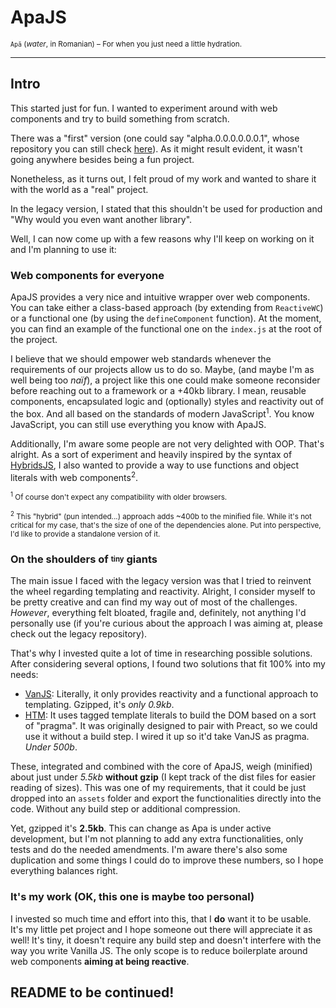 # ApaJS

<sub> `Apă` (_water_, in Romanian) &ndash; For when you just need a little hydration.</sub>

---

## Intro

This started just for fun. I wanted to experiment around with web components and try to build something from scratch.

There was a "first" version (one could say "alpha.0.0.0.0.0.0.1", whose repository you can still check [here](https://github.com/alpalma95/roundjs-legacy)). As it might result evident, it wasn't going anywhere besides being a fun project.

Nonetheless, as it turns out, I felt proud of my work and wanted to share it with the world as a "real" project.

In the legacy version, I stated that this shouldn't be used for production and "Why would you even want another library".

Well, I can now come up with a few reasons why I'll keep on working on it and I'm planning to use it:

### Web components for everyone

ApaJS provides a very nice and intuitive wrapper over web components. You can take either a class-based approach (by extending from `ReactiveWC`) or a functional one (by using the `defineComponent` function). At the moment, you can find an example of the functional one on the `index.js` at the root of the project.

I believe that we should empower web standards whenever the requirements of our projects allow us to do so. Maybe, (and maybe I'm as well being too _naïf_), a project like this one could make someone reconsider before reaching out to a framework or a +40kb library. I mean, reusable components, encapsulated logic and (optionally) styles and reactivity out of the box. And all based on the standards of modern JavaScript<sup>1</sup>. You know JavaScript, you can still use everything you know with ApaJS.

Additionally, I'm aware some people are not very delighted with OOP. That's alright. As a sort of experiment and heavily inspired by the syntax of [HybridsJS](https://hybrids.js.org/#/), I also wanted to provide a way to use functions and object literals with web components<sup>2</sup>.

<sub><sup>1</sup> Of course don't expect any compatibility with older browsers.</sub>

<sub><sup>2</sup> This "hybrid" (pun intended...) approach adds ~400b to the minified file. While it's not critical for my case, that's the size of one of the dependencies alone. Put into perspective, I'd like to provide a standalone version of it.

### On the shoulders of <sup><sub>tiny</sub></sup> giants

The main issue I faced with the legacy version was that I tried to reinvent the wheel regarding templating and reactivity. Alright, I consider myself to be pretty creative and can find my way out of most of the challenges. _However_, everything felt bloated, fragile and, definitely, not anything I'd personally use (if you're curious about the approach I was aiming at, please check out the legacy repository).

That's why I invested quite a lot of time in researching possible solutions. After considering several options, I found two solutions that fit 100% into my needs:

- [VanJS](https://vanjs.org/): Literally, it only provides reactivity and a functional approach to templating. Gzipped, it's _only 0.9kb_.
- [HTM](https://github.com/developit/htm): It uses tagged template literals to build the DOM based on a sort of "pragma". It was originally designed to pair with Preact, so we could use it without a build step. I wired it up so it'd take VanJS as pragma. _Under 500b_.

These, integrated and combined with the core of ApaJS, weigh (minified) about just under _5.5kb_ **without gzip** (I kept track of the dist files for easier reading of sizes). This was one of my requirements, that it could be just dropped into an `assets` folder and export the functionalities directly into the code. Without any build step or additional compression.

Yet, gzipped it's **2.5kb**. This can change as Apa is under active development, but I'm not planning to add any extra functionalities, only tests and do the needed amendments. I'm aware there's also some duplication and some things I could do to improve these numbers, so I hope everything balances right.

### It's my work (OK, this one is maybe too personal)

I invested so much time and effort into this, that I **do** want it to be usable. It's my little pet project and I hope someone out there will appreciate it as well! It's tiny, it doesn't require any build step and doesn't interfere with the way you write Vanilla JS. The only scope is to reduce boilerplate around web components **aiming at being reactive**.

## README to be continued!
